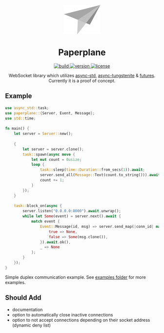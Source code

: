 <div align="center">
  <img alt="logo" src="./logo/logo.svg" height="96" />
  <h1>Paperplane</h1>
  <a href="https://gitlab.com/rasmusmerzin/paperplane/-/commits/master">
    <img alt="build" src="https://img.shields.io/gitlab/pipeline/rasmusmerzin/paperplane/master" />
  </a>
  <a href="https://crates.io/crates/paperplane">
    <img alt="version" src="https://img.shields.io/crates/v/paperplane?label=version" />
  </a>
  <a href="https://crates.io/crates/paperplane">
    <img alt="license" src="https://img.shields.io/crates/l/paperplane?label=license" />
  </a>
  <p>
    WebSocket library which utilizes
    <a href="https://crates.io/crates/async-std">async-std</a>,
    <a href="https://crates.io/crates/async-tungstenite">async-tungstenite</a> &
    <a href="https://crates.io/crates/futures">futures</a>.
    <br />
    Currently it is a proof of concept.
  </p>
</div>

## Example

```rust
use async_std::task;
use paperplane::{Server, Event, Message};
use std::time;

fn main() {
    let server = Server::new();

    {
        let server = server.clone();
        task::spawn(async move {
            let mut count = 0usize;
            loop {
                task::sleep(time::Duration::from_secs(1)).await;
                server.send_all(Message::Text(count.to_string())).await.ok();
                count += 1;
            }
        });
    }

    task::block_on(async {
        server.listen("0.0.0.0:8000").await.unwrap();
        while let Some(event) = server.next().await {
            match event {
                Event::Message(id, msg) => server.send_map(|conn_id| match conn_id == id {
                    true => None,
                    false => Some(msg.clone()),
                }).await.ok(),
                _ => None
            };
        }
    });
}
```

Simple duplex communication example.
See [examples folder](./examples) for more examples.

## Should Add

- documentation
- option to automatically close inactive connections
- option to not accept connections depending on their socket address (dynamic deny list)
